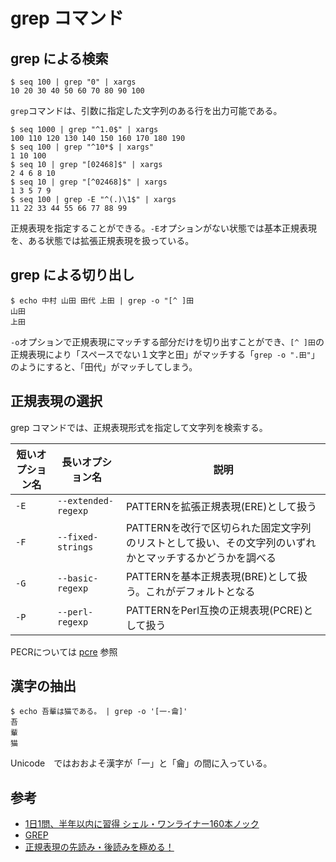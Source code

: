 # grep コマンド

## grep による検索

```console
$ seq 100 | grep "0" | xargs
10 20 30 40 50 60 70 80 90 100
```

`grep`コマンドは、引数に指定した文字列のある行を出力可能である。

```console
$ seq 1000 | grep "^1.0$" | xargs
100 110 120 130 140 150 160 170 180 190
$ seq 100 | grep "^10*$ | xargs"
1 10 100
$ seq 10 | grep "[02468]$" | xargs
2 4 6 8 10
$ seq 10 | grep "[^02468]$" | xargs
1 3 5 7 9
$ seq 100 | grep -E "^(.)\1$" | xargs
11 22 33 44 55 66 77 88 99
```

正規表現を指定することができる。`-E`オプションがない状態では基本正規表現を、ある状態では拡張正規表現を扱っている。

## grep による切り出し

```console
$ echo 中村 山田 田代 上田 | grep -o "[^ ]田
山田
上田
```

`-o`オプションで正規表現にマッチする部分だけを切り出すことができ、`[^ ]田`の正規表現により「スペースでない１文字と田」がマッチする「`grep -o ".田"`」のようにすると、「田代」がマッチしてしまう。

## 正規表現の選択

grep コマンドでは、正規表現形式を指定して文字列を検索する。

|短いオプション名|長いオプション名|説明|
|---|---|---|
|`-E`|`--extended-regexp`|PATTERNを拡張正規表現(ERE)として扱う|
|`-F`|`--fixed-strings`|PATTERNを改行で区切られた固定文字列のリストとして扱い、その文字列のいずれかとマッチするかどうかを調べる|
|`-G`|`--basic-regexp`|PATTERNを基本正規表現(BRE)として扱う。これがデフォルトとなる|
|`-P`|`--perl-regexp`|PATTERNをPerl互換の正規表現(PCRE)として扱う|

PECRについては [pcre](../Regex/pcre.md) 参照

## 漢字の抽出

```console
$ echo 吾輩は猫である。 | grep -o '[一-龠]'
吾
輩
猫
```

Unicode　ではおおよそ漢字が「一」と「龠」の間に入っている。

## 参考

- [1日1問、半年以内に習得 シェル・ワンライナー160本ノック](https://gihyo.jp/book/2021/978-4-297-12267-6)
- [GREP](https://linuxjm.osdn.jp/html/GNU_grep/man1/grep.1.html)
- [正規表現の先読み・後読みを極める！](https://abicky.net/2010/05/30/135112/)
